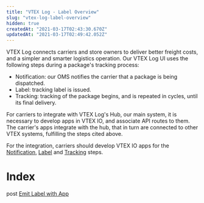 ```yaml
---
title: "VTEX Log - Label Overview"
slug: "vtex-log-label-overview"
hidden: true
createdAt: "2021-03-17T02:43:30.670Z"
updatedAt: "2021-03-17T02:49:42.052Z"
---
```

VTEX Log connects carriers and store owners to deliver better freight costs, and a simpler and smarter logistics operation. Our VTEX Log UI uses the following steps during a package's tracking process:

- Notification: our OMS notifies the carrier that a package is being dispatched.
- Label: tracking label is issued.
- Tracking: tracking of the package begins, and is repeated in cycles, until its final delivery.

For carriers to integrate with VTEX Log's Hub, our main system, it is necessary to develop apps in VTEX IO, and associate API routes to them. The carrier's apps integrate with the hub, that in turn are connected to other VTEX systems, fulfilling the steps cited above.

For the integration, carriers should develop VTEX IO apps for the [Notification](https://github.com/vtex-apps/carrier-hubs-examples/tree/main/carrier-notifier-example/docs), [Label](https://github.com/vtex-apps/label-emitter-example) and [Tracking](https://github.com/vtex-apps/carrier-hubs-examples/tree/main/carrier-tracking-example) steps.

# Index 
<span class="api"><span class="pg-type type-post">post</span> [Emit Label with App](ref:emitlabelwithapp-1)